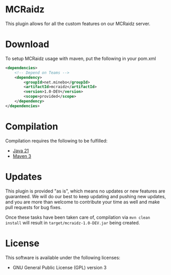 # MCRaidz
This plugin allows for all the custom features on our MCRaidz server.

# Download
To setup MCRaidz usage with maven, put the following in your pom.xml

```xml
<dependencies>
    <!-- Depend on Teams -->
    <dependency>
        <groupId>net.minebo</groupId>
        <artifactId>mcraidz</artifactId>
        <version>1.0-DEV</version>
        <scope>provided</scope>
    </dependency>
</dependencies>

```

# Compilation
Compilation requires the following to be fulfilled:
* [Java 21](https://www.oracle.com/java/technologies/downloads/?er=221886#java21)
* [Maven 3](http://maven.apache.org/download.html "Maven 3 Link")

# Updates
This plugin is provided "as is", which means no updates or new features are guaranteed. We will do our best to keep updating and pushing new updates, and you are more than welcome to contribute your time as well and make pull requests for bug fixes.

Once these tasks have been taken care of, compilation via `mvn clean install` will result in `target/mcraidz-1.0-DEV.jar` being created.

# License
This software is available under the following licenses:
* GNU General Public License (GPL) version 3
